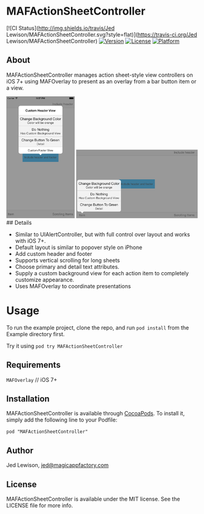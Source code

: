 # MAFActionSheetController

[![CI Status](http://img.shields.io/travis/Jed Lewison/MAFActionSheetController.svg?style=flat)](https://travis-ci.org/Jed Lewison/MAFActionSheetController)
[![Version](https://img.shields.io/cocoapods/v/MAFActionSheetController.svg?style=flat)](http://cocoadocs.org/docsets/MAFActionSheetController)
[![License](https://img.shields.io/cocoapods/l/MAFActionSheetController.svg?style=flat)](http://cocoadocs.org/docsets/MAFActionSheetController)
[![Platform](https://img.shields.io/cocoapods/p/MAFActionSheetController.svg?style=flat)](http://cocoadocs.org/docsets/MAFActionSheetController)

## About

MAFActionSheetController manages action sheet-style view controllers on iOS 7+ using MAFOverlay to present as an overlay from a bar button item or a view.

<img src="https://raw.githubusercontent.com/jedlewison/MAFActionSheetController/master/MAFActionSheetControlleriPhonePortrait.png" width=180 height=320>
<img src="https://raw.githubusercontent.com/jedlewison/MAFActionSheetController/master/MAFActionSheetControlleriPhoneLandscape.png" width=320 height=180>
## Details

* Similar to UIAlertController, but with full control over layout and works with iOS 7+.
* Default layout is similar to popover style on iPhone
* Add custom header and footer
* Supports vertical scrolling for long sheets
* Choose primary and detail text attributes.
* Supply a custom background view for each action item to completely customize appearance.
* Uses MAFOverlay to coordinate presentations

# Usage

To run the example project, clone the repo, and run `pod install` from the Example directory first.

Try it using `pod try MAFActionSheetController`

## Requirements

`MAFOverlay` // iOS 7+

## Installation

MAFActionSheetController is available through [CocoaPods](http://cocoapods.org). To install
it, simply add the following line to your Podfile:

    pod "MAFActionSheetController"

## Author

Jed Lewison, jed@magicappfactory.com

## License

MAFActionSheetController is available under the MIT license. See the LICENSE file for more info.

